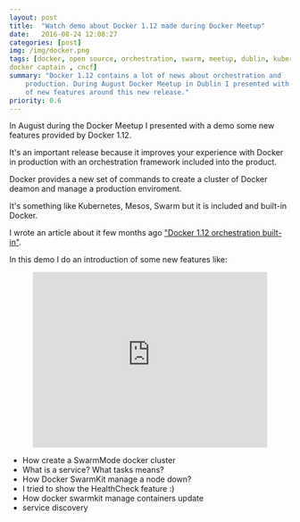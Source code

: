 ```yaml
---
layout: post
title:  "Watch demo about Docker 1.12 made during Docker Meetup"
date:   2016-08-24 12:08:27
categories: [post]
img: /img/docker.png
tags: [docker, open source, orchestration, swarm, meetup, dublin, kubernetes,
docker captain , cncf]
summary: "Docker 1.12 contains a lot of news about orchestration and
    production. During August Docker Meetup in Dublin I presented with a demo a set
    of new features around this new release."
priority: 0.6
---
```

In August during the Docker Meetup I presented with a demo some new
features provided by Docker 1.12.

It's an important release because it improves your experience with Docker
in production with an orchestration framework included into the product.

Docker provides a new set of commands to create a cluster of Docker
deamon and manage a production enviroment.

It's something like Kubernetes, Mesos, Swarm but it is included and
built-in Docker.

I wrote an article about it few months ago ["Docker 1.12 orchestration
built-in"](/blog/docker-1-12-orchestration-built-in).


In this demo I do an introduction of some new features like:

<div style="    text-align: center;">
<iframe width="420" height="315"
src="https://www.youtube.com/embed/h7a7vhzjElo" frameborder="0"
allowfullscreen></iframe>
</div>

* How create a SwarmMode docker cluster
* What is a service? What tasks means?
* How Docker SwarmKit manage a node down?
* I tried to show the HealthCheck feature :)
* How docker swarmkit manage containers update
* service discovery
